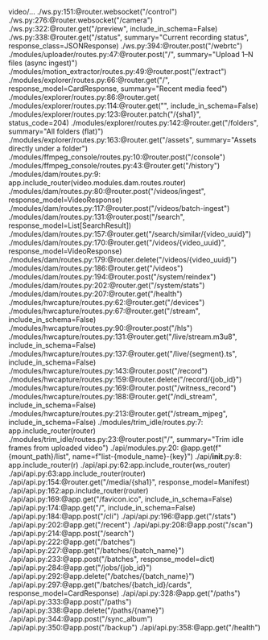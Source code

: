 
video/…
./ws.py:151:@router.websocket("/control")
./ws.py:276:@router.websocket("/camera")
./ws.py:322:@router.get("/preview", include_in_schema=False)
./ws.py:338:@router.get("/status", summary="Current recording status", response_class=JSONResponse)
./ws.py:394:@router.post("/webrtc")
./modules/uploader/routes.py:47:@router.post("/", summary="Upload 1–N files (async ingest)")
./modules/motion_extractor/routes.py:49:@router.post("/extract")
./modules/explorer/routes.py:66:@router.get("/", response_model=CardResponse, summary="Recent media feed")
./modules/explorer/routes.py:86:@router.get(
./modules/explorer/routes.py:114:@router.get("", include_in_schema=False)
./modules/explorer/routes.py:123:@router.patch("/{sha1}", status_code=204)
./modules/explorer/routes.py:142:@router.get("/folders", summary="All folders (flat)")
./modules/explorer/routes.py:163:@router.get("/assets", summary="Assets directly under a folder")
./modules/ffmpeg_console/routes.py:10:@router.post("/console")
./modules/ffmpeg_console/routes.py:43:@router.get("/history")
./modules/dam/routes.py:9:    app.include_router(video.modules.dam.routes.router)
./modules/dam/routes.py:80:@router.post("/videos/ingest", response_model=VideoResponse)
./modules/dam/routes.py:117:@router.post("/videos/batch-ingest")
./modules/dam/routes.py:131:@router.post("/search", response_model=List[SearchResult])
./modules/dam/routes.py:157:@router.get("/search/similar/{video_uuid}")
./modules/dam/routes.py:170:@router.get("/videos/{video_uuid}", response_model=VideoResponse)
./modules/dam/routes.py:179:@router.delete("/videos/{video_uuid}")
./modules/dam/routes.py:186:@router.get("/videos")
./modules/dam/routes.py:194:@router.post("/system/reindex")
./modules/dam/routes.py:202:@router.get("/system/stats")
./modules/dam/routes.py:207:@router.get("/health")
./modules/hwcapture/routes.py:62:@router.get("/devices")
./modules/hwcapture/routes.py:67:@router.get("/stream", include_in_schema=False)
./modules/hwcapture/routes.py:90:@router.post("/hls")
./modules/hwcapture/routes.py:131:@router.get("/live/stream.m3u8", include_in_schema=False)
./modules/hwcapture/routes.py:137:@router.get("/live/{segment}.ts", include_in_schema=False)
./modules/hwcapture/routes.py:143:@router.post("/record")
./modules/hwcapture/routes.py:159:@router.delete("/record/{job_id}")
./modules/hwcapture/routes.py:169:@router.post("/witness_record")
./modules/hwcapture/routes.py:188:@router.get("/ndi_stream", include_in_schema=False)
./modules/hwcapture/routes.py:213:@router.get("/stream_mjpeg", include_in_schema=False)
./modules/trim_idle/routes.py:7:    app.include_router(router)
./modules/trim_idle/routes.py:23:@router.post("/", summary="Trim idle frames from uploaded video")
./api/modules.py:20:            @app.get(f"{mount_path}/list", name=f"list-{module_name}-{key}")
./api/__init__.py:8:    app.include_router(r)
./api/api.py:62:app.include_router(ws_router)
./api/api.py:63:app.include_router(router)
./api/api.py:154:@router.get("/media/{sha1}", response_model=Manifest)
./api/api.py:162:app.include_router(router)
./api/api.py:169:@app.get("/favicon.ico", include_in_schema=False)
./api/api.py:174:@app.get("/", include_in_schema=False)
./api/api.py:184:@app.post("/cli")
./api/api.py:196:@app.get("/stats")
./api/api.py:202:@app.get("/recent")
./api/api.py:208:@app.post("/scan")
./api/api.py:214:@app.post("/search")
./api/api.py:222:@app.get("/batches")
./api/api.py:227:@app.get("/batches/{batch_name}")
./api/api.py:233:@app.post("/batches", response_model=dict)
./api/api.py:284:@app.get("/jobs/{job_id}")
./api/api.py:292:@app.delete("/batches/{batch_name}")
./api/api.py:297:@app.get("/batches/{batch_id}/cards", response_model=CardResponse)
./api/api.py:328:@app.get("/paths")
./api/api.py:333:@app.post("/paths")
./api/api.py:338:@app.delete("/paths/{name}")
./api/api.py:344:@app.post("/sync_album")
./api/api.py:350:@app.post("/backup")
./api/api.py:358:@app.get("/health")
